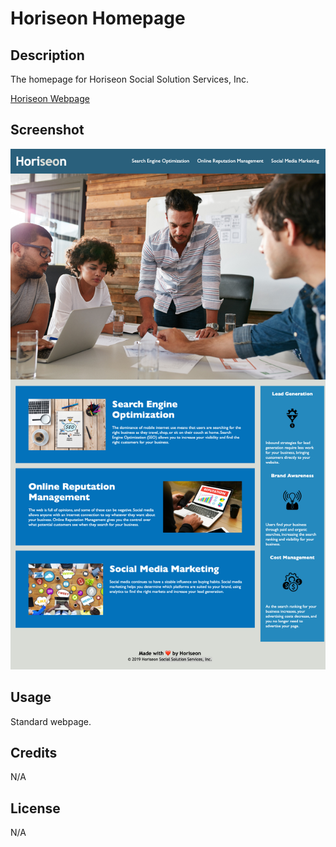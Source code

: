 # Horiseon Homepage

## Description
The homepage for Horiseon Social Solution Services, Inc.

[Horiseon Webpage](https://uwlryoung.github.io/horiseon-homepage)

## Screenshot
![Horiseon Homepage](/assets/Horieson%20Website%20Screenshot.html.png)

## Usage
Standard webpage. 

## Credits
N/A

## License
N/A

